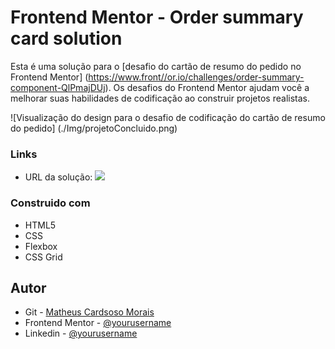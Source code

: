 # Frontend Mentor - Order summary card solution

Esta é uma solução para o [desafio do cartão de resumo do pedido no Frontend Mentor] (https://www.front//or.io/challenges/order-summary-component-QlPmajDUj). Os desafios do Frontend Mentor ajudam você a melhorar suas habilidades de codificação ao construir projetos realistas.

![Visualização do design para o desafio de codificação do cartão de resumo do pedido] (./Img/projetoConcluido.png)

### Links

- URL da solução: ![](https://matheuscmorais356.github.io/summaryCard/)

### Construido com

- HTML5 
- CSS
- Flexbox
- CSS Grid

## Autor

- Git - [Matheus Cardsoso Morais](https://github.com/matheuscmorais356)
- Frontend Mentor - [@yourusername](https://www.frontendmentor.io/profile/yourusername)
- Linkedin - [@yourusername](https://www.twitter.com/yourusername)

